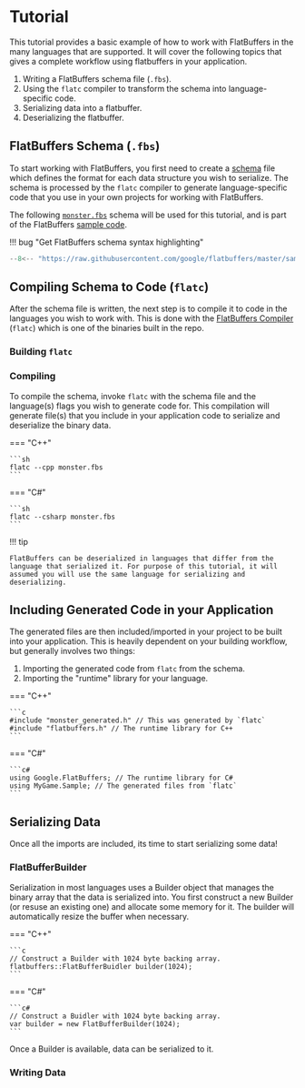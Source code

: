 # Tutorial

This tutorial provides a basic example of how to work with FlatBuffers in the
many languages that are supported. It will cover the following topics that gives
a complete workflow using flatbuffers in your application.

1. Writing a FlatBuffers schema file (`.fbs`).
2. Using the `flatc` compiler to transform the schema into language-specific
   code.
3. Serializing data into a flatbuffer.
4. Deserializing the flatbuffer.

## FlatBuffers Schema (`.fbs`)

To start working with FlatBuffers, you first need to create a
[schema](schema.md) file which defines the format for each data structure you
wish to serialize. The schema is processed by the `flatc` compiler to generate
language-specific code that you use in your own projects for working with
FlatBuffers.

The following
[`monster.fbs`](https://github.com/google/flatbuffers/blob/master/samples/monster.fbs)
schema will be used for this tutorial, and is part of the FlatBuffers
[sample code](https://github.com/google/flatbuffers/tree/master/samples).

!!! bug "Get FlatBuffers schema syntax highlighting"

```c title="monster.fbs" linenums="1"
--8<-- "https://raw.githubusercontent.com/google/flatbuffers/master/samples/monster.fbs"
```

## Compiling Schema to Code (`flatc`)

After the schema file is written, the next step is to compile it to code in the
languages you wish to work with. This is done with the
[FlatBuffers Compiler](flatc.md) (`flatc`) which is one of the binaries built in
the repo.

### Building `flatc`

### Compiling

To compile the schema, invoke `flatc` with the schema file and the language(s)
flags you wish to generate code for. This compilation will generate file(s) that
you include in your application code to serialize and deserialize the binary
data.

=== "C++"

    ```sh
    flatc --cpp monster.fbs
    ```

=== "C#"

    ```sh
    flatc --csharp monster.fbs
    ```

!!! tip

    FlatBuffers can be deserialized in languages that differ from the language that serialized it. For purpose of this tutorial, it will assumed you will use the same language for serializing and deserializing.

## Including Generated Code in your Application

The generated files are then included/imported in your project to be built into
your application. This is heavily dependent on your building workflow, but
generally involves two things:

1. Importing the generated code from `flatc` from the schema.
2. Importing the "runtime" library for your language.

=== "C++"

    ```c
    #include "monster_generated.h" // This was generated by `flatc`
    #include "flatbuffers.h" // The runtime library for C++
    ```

=== "C#"

    ```c#
    using Google.FlatBuffers; // The runtime library for C#
    using MyGame.Sample; // The generated files from `flatc`
    ```

## Serializing Data

Once all the imports are included, its time to start serializing some data!

### FlatBufferBuilder

Serialization in most languages uses a Builder object that manages the binary
array that the data is serialized into. You first construct a new Builder (or
resuse an existing one) and allocate some memory for it. The builder will automatically resize the buffer when necessary.

=== "C++"

    ```c
    // Construct a Builder with 1024 byte backing array.
    flatbuffers::FlatBufferBuidler builder(1024);
    ```

=== "C#"

    ```c#
    // Construct a Buidler with 1024 byte backing array.
    var builder = new FlatBufferBuilder(1024);
    ```

Once a Builder is available, data can be serialized to it.

### Writing Data